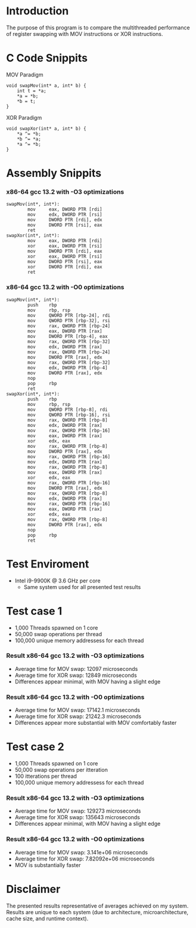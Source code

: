 # Introduction
The purpose of this program is to compare the multithreaded performance of register swapping with MOV instructions or XOR instructions.

# C Code Snippits
MOV Paradigm
```
void swapMov(int* a, int* b) {
    int t = *a;
    *a = *b;
    *b = t;
}
```
XOR Paradigm
```
void swapXor(int* a, int* b) {
    *a ^= *b;
    *b ^= *a;
    *a ^= *b;
}
```
# Assembly Snippits
### x86-64 gcc 13.2 with -O3 optimizations
```
swapMov(int*, int*):
        mov     eax, DWORD PTR [rdi]
        mov     edx, DWORD PTR [rsi]
        mov     DWORD PTR [rdi], edx
        mov     DWORD PTR [rsi], eax
        ret
swapXor(int*, int*):
        mov     eax, DWORD PTR [rdi]
        xor     eax, DWORD PTR [rsi]
        mov     DWORD PTR [rdi], eax
        xor     eax, DWORD PTR [rsi]
        mov     DWORD PTR [rsi], eax
        xor     DWORD PTR [rdi], eax
        ret
```
### x86-64 gcc 13.2 with -O0 optimizations
```
swapMov(int*, int*):
        push    rbp
        mov     rbp, rsp
        mov     QWORD PTR [rbp-24], rdi
        mov     QWORD PTR [rbp-32], rsi
        mov     rax, QWORD PTR [rbp-24]
        mov     eax, DWORD PTR [rax]
        mov     DWORD PTR [rbp-4], eax
        mov     rax, QWORD PTR [rbp-32]
        mov     edx, DWORD PTR [rax]
        mov     rax, QWORD PTR [rbp-24]
        mov     DWORD PTR [rax], edx
        mov     rax, QWORD PTR [rbp-32]
        mov     edx, DWORD PTR [rbp-4]
        mov     DWORD PTR [rax], edx
        nop
        pop     rbp
        ret
swapXor(int*, int*):
        push    rbp
        mov     rbp, rsp
        mov     QWORD PTR [rbp-8], rdi
        mov     QWORD PTR [rbp-16], rsi
        mov     rax, QWORD PTR [rbp-8]
        mov     edx, DWORD PTR [rax]
        mov     rax, QWORD PTR [rbp-16]
        mov     eax, DWORD PTR [rax]
        xor     edx, eax
        mov     rax, QWORD PTR [rbp-8]
        mov     DWORD PTR [rax], edx
        mov     rax, QWORD PTR [rbp-16]
        mov     edx, DWORD PTR [rax]
        mov     rax, QWORD PTR [rbp-8]
        mov     eax, DWORD PTR [rax]
        xor     edx, eax
        mov     rax, QWORD PTR [rbp-16]
        mov     DWORD PTR [rax], edx
        mov     rax, QWORD PTR [rbp-8]
        mov     edx, DWORD PTR [rax]
        mov     rax, QWORD PTR [rbp-16]
        mov     eax, DWORD PTR [rax]
        xor     edx, eax
        mov     rax, QWORD PTR [rbp-8]
        mov     DWORD PTR [rax], edx
        nop
        pop     rbp
        ret
```

# Test Enviroment
- Intel i9-9900K @ 3.6 GHz per core
  - Same system used for all presented test results

# Test case 1
- 1,000 Threads spawned on 1 core
- 50,000 swap operations per thread
- 100,000 unique memory addressess for each thread

### Result x86-64 gcc 13.2 with -O3 optimizations
- Average time for MOV swap: 12097 microseconds
- Average time for XOR swap: 12849 microseconds
- Differences appear minimal, with MOV having a slight edge

### Result x86-64 gcc 13.2 with -O0 optimizations
- Average time for MOV swap: 17142.1 microseconds
- Average time for XOR swap: 21242.3 microseconds
- Differences appear more substantial with MOV comfortably faster

# Test case 2
- 1,000 Threads spawned on 1 core
- 50,000 swap operations per itteration
- 100 itterations per thread
- 100,000 unique memory addressess for each thread

### Result x86-64 gcc 13.2 with -O3 optimizations
- Average time for MOV swap: 129273 microseconds
- Average time for XOR swap: 135643 microseconds
- Differences appear minimal, with MOV having a slight edge

### Result x86-64 gcc 13.2 with -O0 optimizations
- Average time for MOV swap: 3.141e+06 microseconds
- Average time for XOR swap: 7.82092e+06 microseconds
- MOV is substantially faster

# Disclaimer
The presented results representative of averages achieved on my system. Results are unique to each system (due to architecture, microarchitecture, cache size, and runtime context).
